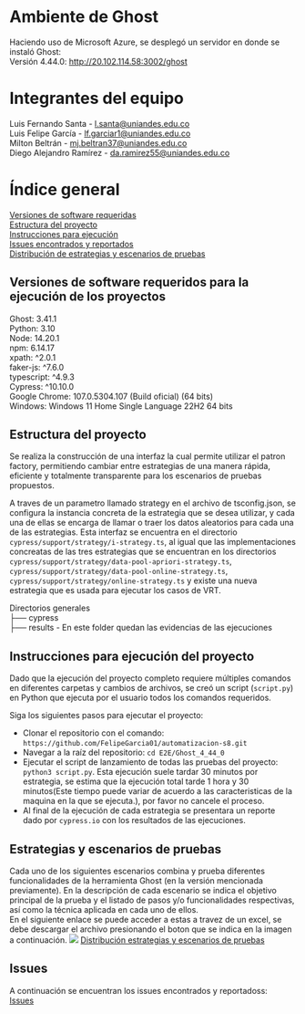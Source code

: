 # Ambiente de Ghost
Haciendo uso de Microsoft Azure, se desplegó un servidor en donde se instaló Ghost:<br>
Versión 4.44.0: http://20.102.114.58:3002/ghost <br>

# Integrantes del equipo 

Luis Fernando Santa - l.santa@uniandes.edu.co<br>
Luis Felipe García - lf.garciar1@uniandes.edu.co <br>
Milton Beltrán - mj.beltran37@uniandes.edu.co <br>
Diego Alejandro Ramírez - da.ramirez55@uniandes.edu.co

# Índice general

[Versiones de software requeridas](#versiones-de-software-requeridos-para-la-ejecución-de-los-proyectos)<br>
[Estructura del proyecto](#estructura-del-proyecto)<br>
[Instrucciones para ejecución](#instrucciones-para-ejecución-del-proyecto)<br>
[Issues encontrados y reportados](#issues)<br>
[Distribución de estrategias y escenarios de pruebas](#estrategias-y-escenarios-de-pruebas) <br>

## Versiones de software requeridos para la ejecución de los proyectos

Ghost: 3.41.1<br>
Python: 3.10 <br>
Node: 14.20.1 <br>
npm: 6.14.17 <br>
xpath: ^2.0.1 <br>
faker-js: ^7.6.0 <br>
typescript: ^4.9.3<br>
Cypress: ^10.10.0 <br>
Google Chrome: 107.0.5304.107 (Build oficial) (64 bits) <br>
Windows: Windows 11 Home Single Language 22H2 64 bits <br>

## Estructura del proyecto
Se realiza la construcción de una interfaz la cual permite utilizar el patron factory, permitiendo cambiar entre estrategias de una manera rápida, eficiente y totalmente transparente para los escenarios de pruebas propuestos.

A traves de un parametro llamado strategy en el archivo de tsconfig.json, se configura la instancia concreta de la estrategia que se desea utilizar, y cada una de ellas se encarga de llamar o traer los datos aleatorios para cada una de las estrategias.
Esta interfaz se encuentra en el directorio `cypress/support/strategy/i-strategy.ts`, al igual que las implementaciones concreatas de las tres estrategias que se encuentran en los directorios `cypress/support/strategy/data-pool-apriori-strategy.ts`, `cypress/support/strategy/data-pool-online-strategy.ts`, `cypress/support/strategy/online-strategy.ts` y existe una nueva estrategia que es usada para ejecutar los casos de VRT. <br>


Directorios generales<br>
├── cypress <br>
├── results - En este folder quedan las evidencias de las ejecuciones <br>

## Instrucciones para ejecución del proyecto
Dado que la ejecución del proyecto completo requiere múltiples comandos en diferentes carpetas y cambios de archivos, se creó un script (`script.py`) en Python que ejecuta por el usuario todos los comandos requeridos.

Siga los siguientes pasos para ejecutar el proyecto: <br>
* Clonar el repositorio con el comando: `https://github.com/FelipeGarcia01/automatizacion-s8.git`
* Navegar a la raíz del repositorio: `cd E2E/Ghost_4_44_0`
* Ejecutar el script de lanzamiento de todas las pruebas del proyecto: `python3 script.py`. Esta ejecución suele tardar 30 minutos por estrategia, se estima que la ejecución total tarde 1 hora y 30 minutos(Este tiempo puede variar de acuerdo a las caracteristicas de la maquina en la que se ejecuta.), por favor no cancele el proceso.
* Al final de la ejecución de cada estrategia se presentara un reporte dado por `cypress.io` con los resultados de las ejecuciones.

## Estrategias y escenarios de pruebas
Cada uno de los siguientes escenarios combina y prueba diferentes funcionalidades de la herramienta Ghost (en la versión mencionada previamente).
En la descripción de cada escenario se indica el objetivo principal de la prueba y el listado de pasos y/o funcionalidades respectivas, así como la técnica aplicada en cada uno de ellos.<br>
En el siguiente enlace se puede acceder a estas a travez de un excel, se debe descargar el archivo presionando el boton que se indica en la imagen a continuación.
![](distribucion.png)
[Distribución estrategias y escenarios de pruebas](./estrategias-pruebas/Distribucion%20de%20estrategias%20y%20escenarios%20de%20pruebas.xlsx)<br>

## Issues
A continuación se encuentran los issues encontrados y reportadoss: <br>
[Issues](https://github.com/FelipeGarcia01/automatizacion-s8/issues)<br>
